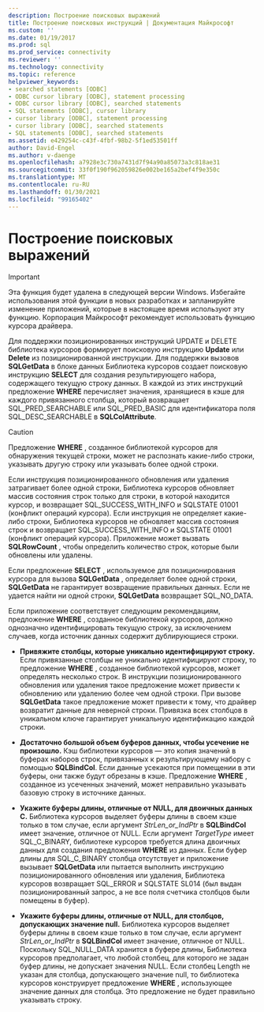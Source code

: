 ```yaml
---
description: Построение поисковых выражений
title: Построение поисковых инструкций | Документация Майкрософт
ms.custom: ''
ms.date: 01/19/2017
ms.prod: sql
ms.prod_service: connectivity
ms.reviewer: ''
ms.technology: connectivity
ms.topic: reference
helpviewer_keywords:
- searched statements [ODBC]
- ODBC cursor library [ODBC], statement processing
- ODBC cursor library [ODBC], searched statements
- SQL statements [ODBC], cursor library
- cursor library [ODBC], statement processing
- cursor library [ODBC], searched statements
- SQL statements [ODBC], searched statements
ms.assetid: e429254c-c43f-4fbf-98b2-5f1ed53501ff
author: David-Engel
ms.author: v-daenge
ms.openlocfilehash: a7928e3c730a7431d7f94a90a85073a3c818ae31
ms.sourcegitcommit: 33f0f190f962059826e002be165a2bef4f9e350c
ms.translationtype: MT
ms.contentlocale: ru-RU
ms.lasthandoff: 01/30/2021
ms.locfileid: "99165402"
---
```

# <a name="constructing-searched-statements"></a>Построение поисковых выражений
> [!IMPORTANT]  
>  Эта функция будет удалена в следующей версии Windows. Избегайте использования этой функции в новых разработках и запланируйте изменение приложений, которые в настоящее время используют эту функцию. Корпорация Майкрософт рекомендует использовать функцию курсора драйвера.  
  
 Для поддержки позиционированных инструкций UPDATE и DELETE библиотека курсоров формирует поисковую инструкцию **Update** или **Delete** из позиционированной инструкции. Для поддержки вызовов **SQLGetData** в блоке данных Библиотека курсоров создает поисковую инструкцию **SELECT** для создания результирующего набора, содержащего текущую строку данных. В каждой из этих инструкций предложение **WHERE** перечисляет значения, хранящиеся в кэше для каждого привязанного столбца, который возвращает SQL_PRED_SEARCHABLE или SQL_PRED_BASIC для идентификатора поля SQL_DESC_SEARCHABLE в **SQLColAttribute**.  
  
> [!CAUTION]  
>  Предложение **WHERE** , созданное библиотекой курсоров для обнаружения текущей строки, может не распознать какие-либо строки, указывать другую строку или указывать более одной строки.  
  
 Если инструкция позиционированного обновления или удаления затрагивает более одной строки, Библиотека курсоров обновляет массив состояния строк только для строки, в которой находится курсор, и возвращает SQL_SUCCESS_WITH_INFO и SQLSTATE 01001 (конфликт операций курсора). Если инструкция не определяет какие-либо строки, Библиотека курсоров не обновляет массив состояния строк и возвращает SQL_SUCCESS_WITH_INFO и SQLSTATE 01001 (конфликт операций курсора). Приложение может вызвать **SQLRowCount** , чтобы определить количество строк, которые были обновлены или удалены.  
  
 Если предложение **SELECT** , используемое для позиционирования курсора для вызова **SQLGetData** , определяет более одной строки, **SQLGetData** не гарантирует возвращение правильных данных. Если не удается найти ни одной строки, **SQLGetData** возвращает SQL_NO_DATA.  
  
 Если приложение соответствует следующим рекомендациям, предложение **WHERE** , созданное библиотекой курсоров, должно однозначно идентифицировать текущую строку, за исключением случаев, когда источник данных содержит дублирующиеся строки.  
  
-   **Привяжите столбцы, которые уникально идентифицируют строку.** Если привязанные столбцы не уникально идентифицируют строку, то предложение **WHERE** , созданное библиотекой курсоров, может определять несколько строк. В инструкции позиционированного обновления или удаления такое предложение может привести к обновлению или удалению более чем одной строки. При вызове **SQLGetData** такое предложение может привести к тому, что драйвер возвратит данные для неверной строки. Привязка всех столбцов в уникальном ключе гарантирует уникальную идентификацию каждой строки.  
  
-   **Достаточно большой объем буферов данных, чтобы усечение не произошло.** Кэш библиотеки курсоров — это копия значений в буферах наборов строк, привязанных к результирующему набору с помощью **SQLBindCol**. Если данные усекаются при помещении в эти буферы, они также будут обрезаны в кэше. Предложение **WHERE** , созданное из усеченных значений, может неправильно указывать базовую строку в источнике данных.  
  
-   **Укажите буферы длины, отличные от NULL, для двоичных данных C.** Библиотека курсоров выделяет буферы длины в своем кэше только в том случае, если аргумент *StrLen_or_IndPtr* в **SQLBindCol** имеет значение, отличное от NULL. Если аргумент *TargetType* имеет SQL_C_BINARY, библиотеке курсоров требуется длина двоичных данных для создания предложения **WHERE** из данных. Если буфер длины для SQL_C_BINARY столбца отсутствует и приложение вызывает **SQLGetData** или пытается выполнить инструкцию позиционированного обновления или удаления, Библиотека курсоров возвращает SQL_ERROR и SQLSTATE SL014 (был выдан позиционированный запрос, а не все поля счетчика столбцов были помещены в буфер).  
  
-   **Укажите буферы длины, отличные от NULL, для столбцов, допускающих значение null.** Библиотека курсоров выделяет буферы длины в своем кэше только в том случае, если аргумент *StrLen_or_IndPtr* в **SQLBindCol** имеет значение, отличное от NULL. Поскольку SQL_NULL_DATA хранится в буфере длины, Библиотека курсоров предполагает, что любой столбец, для которого не задан буфер длины, не допускает значения NULL. Если столбец Length не указан для столбца, допускающего значение null, то библиотека курсоров конструирует предложение **WHERE** , использующее значение данных для столбца. Это предложение не будет правильно указывать строку.
